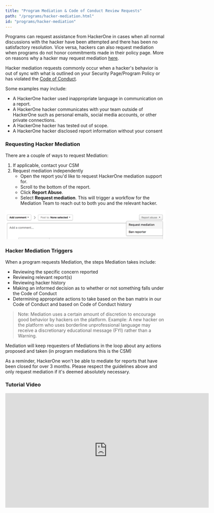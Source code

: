 ```yaml
---
title: "Program Mediation & Code of Conduct Review Requests"
path: "/programs/hacker-mediation.html"
id: "programs/hacker-mediation"
---
```


Programs can request assistance from HackerOne in cases when all normal discussions with the hacker have been attempted and there has been no satisfactory resolution. Vice versa, hackers can also request mediation when programs do not honor commitments made in their policy page. More on reasons why a hacker may request mediation [here](/hackers/hacker-mediation.html).

Hacker mediation requests commonly occur when a hacker's behavior is out of sync with what is outlined on your Security Page/Program Policy or has violated the [Code of Conduct](https://www.hackerone.com/policies/code-of-conduct).

Some examples may include:
* A HackerOne hacker used inappropriate language in communication on a report.
* A HackerOne hacker communicates with your team outside of HackerOne such as personal emails, social media accounts, or other private connections.
* A HackerOne hacker has tested out of scope.
* A HackerOne hacker disclosed report information without your consent


### Requesting Hacker Mediation
There are a couple of ways to request Mediation:
1. If applicable, contact your CSM
1. Request mediation independently
    * Open the report you'd like to request HackerOne mediation support for.
    * Scroll to the bottom of the report.
    * Click **Report Abuse**.
    * Select **Request mediation**. This will trigger a workflow for the Mediation Team to reach out to both you and the relevant hacker.

![examples-of-misconduct-1](./images/examples-of-misconduct-1.png)


### Hacker Mediation Triggers
When a program requests Mediation, the steps Mediation takes include:
* Reviewing the specific concern reported
* Reviewing relevant report(s)
* Reviewing hacker history
* Making an informed decision as to whether or not something falls under the Code of Conduct
* Determining appropriate actions to take based on the ban matrix in our Code of Conduct and based on Code of Conduct history

>Note: Mediation uses a certain amount of discretion to encourage good behavior by hackers on the platform. Example: A new hacker on the platform who uses borderline unprofessional language may receive a discretionary educational message (FYI) rather than a Warning.

Mediation will keep requesters of Mediations in the loop about any actions proposed and taken (in program mediations this is the CSM)

As a reminder, HackerOne won't be able to mediate for reports that have been closed for over 3 months. Please respect the guidelines above and only request mediation if it's deemed absolutely necessary.


### Tutorial Video
<iframe id="ytplayer" type="text/html" width="640" height="360" src="https://www.youtube-nocookie.com/embed/Ie5nuTJrMNA" frameborder="0" allowfullscreen></iframe>
